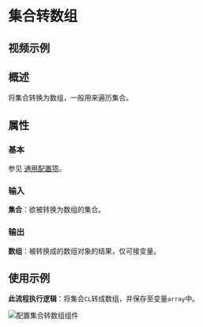 # 集合转数组

## 视频示例

## 概述

将集合转换为数组，一般用来遍历集合。

## 属性

### 基本

参见 [通用配置项](../Appendix/CommonConfigurationItems.md)。

### 输入

**集合**：欲被转换为数组的集合。

### 输出

**数组**：被转换成的数组对象的结果，仅可接变量。

## 使用示例

**此流程执行逻辑**：将集合`CL`转成数组，并保存至变量`array`中。

![配置集合转数组组件](https://docimages.blob.core.chinacloudapi.cn/images/Activities/assigncollect20201218.png)

